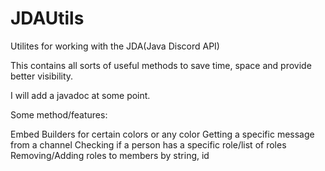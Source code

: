 # JDAUtils
Utilites for working with the JDA(Java Discord API)

This contains all sorts of useful methods to save time, space and provide better visibility. 

I will add a javadoc at some point.


Some method/features:

Embed Builders for certain colors or any color
Getting a specific message from a channel
Checking if a person has a specific role/list of roles
Removing/Adding roles to members by string, id
